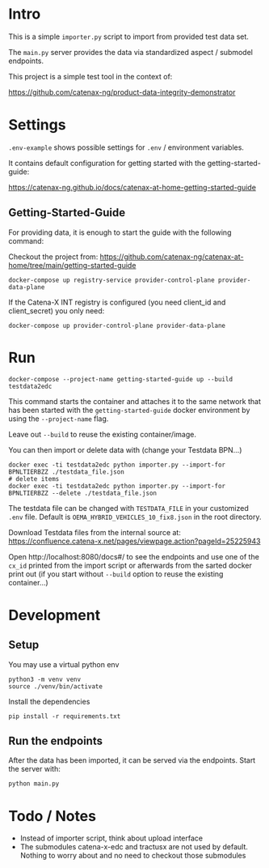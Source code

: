 # Intro
This is a simple `importer.py` script to import from provided test data set.

The `main.py` server provides the data via standardized aspect / submodel endpoints.

This project is a simple test tool in the context of:

https://github.com/catenax-ng/product-data-integrity-demonstrator

# Settings
`.env-example` shows possible settings for `.env` / environment variables.

It contains default configuration for getting started with the getting-started-guide:

https://catenax-ng.github.io/docs/catenax-at-home-getting-started-guide

## Getting-Started-Guide
For providing data, it is enough to start the guide with the following command:

Checkout the project from:
https://github.com/catenax-ng/catenax-at-home/tree/main/getting-started-guide

```
docker-compose up registry-service provider-control-plane provider-data-plane
```
If the Catena-X INT registry is configured (you need client_id and client_secret) you only need:
```
docker-compose up provider-control-plane provider-data-plane
```

# Run
```
docker-compose --project-name getting-started-guide up --build testdata2edc
```
This command starts the container and attaches it to the same network that has been started with the `getting-started-guide` docker environment by using the `--project-name` flag.

Leave out `--build` to reuse the existing container/image.

You can then import or delete data with (change your Testdata BPN...)
```
docker exec -ti testdata2edc python importer.py --import-for BPNLTIERBZZ ./testdata_file.json
# delete items
docker exec -ti testdata2edc python importer.py --import-for BPNLTIERBZZ --delete ./testdata_file.json
```
The testdata file can be changed with `TESTDATA_FILE` in your customized `.env` file. Default is `OEMA_HYBRID_VEHICLES_10_fix8.json` in the root directory.

Download Testdata files from the internal source at: https://confluence.catena-x.net/pages/viewpage.action?pageId=25225943

Open http://localhost:8080/docs#/
to see the endpoints and use one of the `cx_id` printed from the import script or afterwards from the sarted docker print out (if you start without `--build` option to reuse the existing container...)

# Development
## Setup
You may use a virtual python env
```
python3 -m venv venv
source ./venv/bin/activate
```
Install the dependencies
```
pip install -r requirements.txt
```

## Run the endpoints
After the data has been imported, it can be served via the endpoints. Start the server with:
```
python main.py
```


# Todo / Notes
- Instead of importer script, think about upload interface
- The submodules catena-x-edc and tractusx are not used by default. Nothing to worry about and no need to checkout those submodules

